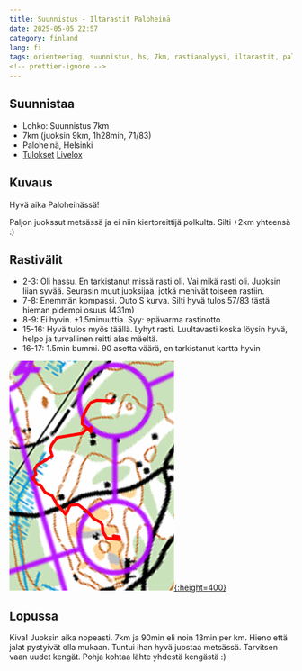 ```yaml
---
title: Suunnistus - Iltarastit Paloheinä
date: 2025-05-05 22:57
category: finland
lang: fi
tags: orienteering, suunnistus, hs, 7km, rastianalyysi, iltarastit, paloheinä
<!-- prettier-ignore -->
---
```


## Suunnistaa

- Lohko: Suunnistus 7km
- 7km (juoksin 9km, 1h28min, 71/83)
- Paloheinä, Helsinki
- [Tulokset](https://navisport.com/events/37f72d10-ac63-488d-b896-4f672ea73438/results/aacd8e83-59be-4925-9677-7e8335327ffa)
  [Livelox](https://www.livelox.com/Viewer/Iltarastit-Paloheina/7?classId=947834&tab=legView&leg=17)

## Kuvaus

Hyvä aika Paloheinässä!

Paljon juokssut metsässä ja ei niin kiertoreittijä polkulta. Silti +2km yhteensä
:)

## Rastivälit

- 2-3: Oli hassu. En tarkistanut missä rasti oli. Vai mikä rasti oli. Juoksin
  liian syvää. Seurasin muut juoksijaa, jotkä menivät toiseen rastiin.
- 7-8: Enemmän kompassi. Outo S kurva. Silti hyvä tulos 57/83 tästä hieman
  pidempi osuus (431m)
- 8-9: Ei hyvin. +1.5minuuttia. Syy: epävarma rastinotto.
- 15-16: Hyvä tulos myös täällä. Lyhyt rasti. Luultavasti koska löysin hyvä,
  helpo ja turvallinen reitti alas mäeltä.
- 16-17: 1.5min bummi. 90 asetta väärä, en tarkistanut kartta hyvin

[![from rasti 16 to 17](images/iltarastit20250505.16.17.png "16-17"){:height=400}](images/iltarastit20250505.16.17.png)

## Lopussa

Kiva! Juoksin aika nopeasti. 7km ja 90min eli noin 13min per km. Hieno että
jalat pystyivät olla mukaan. Tuntui ihan hyvä juostaa metsässä. Tarvitsen vaan
uudet kengät. Pohja kohtaa lähte yhdestä kengästä :)
